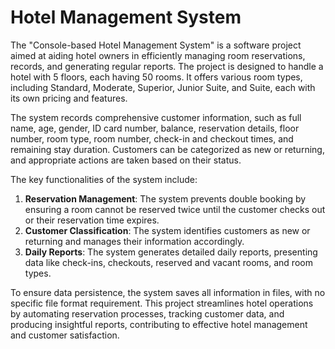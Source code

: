 # Hotel Management System
The "Console-based Hotel Management System" is a software project aimed at aiding hotel owners in efficiently managing room reservations, records, and generating regular reports. The project is designed to handle a hotel with 5 floors, each having 50 rooms. It offers various room types, including Standard, Moderate, Superior, Junior Suite, and Suite, each with its own pricing and features.

The system records comprehensive customer information, such as full name, age, gender, ID card number, balance, reservation details, floor number, room type, room number, check-in and checkout times, and remaining stay duration. Customers can be categorized as new or returning, and appropriate actions are taken based on their status.

The key functionalities of the system include:
1. **Reservation Management**: The system prevents double booking by ensuring a room cannot be reserved twice until the customer checks out or their reservation time expires.
2. **Customer Classification**: The system identifies customers as new or returning and manages their information accordingly.
3. **Daily Reports**: The system generates detailed daily reports, presenting data like check-ins, checkouts, reserved and vacant rooms, and room types.

To ensure data persistence, the system saves all information in files, with no specific file format requirement. This project streamlines hotel operations by automating reservation processes, tracking customer data, and producing insightful reports, contributing to effective hotel management and customer satisfaction.
